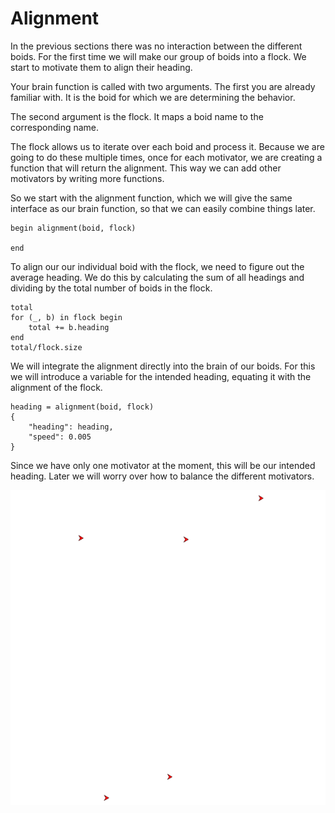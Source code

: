 # Alignment
In the previous sections there was no interaction between the different boids. For the first time we will make our group of boids into a flock. We start to motivate them to align their heading.

Your brain function is called with two arguments. The first you are already familiar with. It is the boid for which we are determining the behavior.

The second argument is the flock. It maps a boid name to the corresponding name.

The flock allows us to iterate over each boid and process it. Because we are going to do these multiple times, once for each motivator, we are creating a function that will return the alignment. This way we can add other motivators by writing more functions.

So we start with the alignment function, which we will give the same interface as our brain function, so that we can easily combine things later.

```
begin alignment(boid, flock)

end
```

To align our our individual boid with the flock, we need to figure out the average heading. We do this by calculating the sum of all headings and dividing by the total number of boids in the flock.

```
total
for (_, b) in flock begin
    total += b.heading
end
total/flock.size
```

We will integrate the alignment directly into the brain of our boids. For this we will introduce a variable for the intended heading, equating it with the alignment of the flock.

```
heading = alignment(boid, flock)
{
    "heading": heading,
    "speed": 0.005
}
```

Since we have only one motivator at the moment, this will be our intended heading. Later we will worry over how to balance the different motivators.

![Flock aligned in unison](../image/alignment.png)

